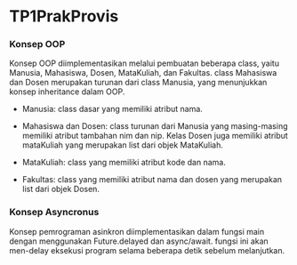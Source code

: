 # TP1PrakProvis

### Konsep OOP
Konsep OOP diimplementasikan melalui pembuatan beberapa class, yaitu Manusia, Mahasiswa, Dosen, MataKuliah, dan Fakultas. class Mahasiswa dan Dosen merupakan turunan dari class Manusia, yang menunjukkan konsep inheritance dalam OOP.

- Manusia: class dasar yang memiliki atribut nama.

- Mahasiswa dan Dosen: class turunan dari Manusia yang masing-masing memiliki atribut tambahan nim dan nip. Kelas Dosen juga memiliki atribut mataKuliah yang merupakan list dari objek MataKuliah.

- MataKuliah: class yang memiliki atribut kode dan nama.

- Fakultas: class yang memiliki atribut nama dan dosen yang merupakan list dari objek Dosen.

### Konsep Asyncronus
Konsep pemrograman asinkron diimplementasikan dalam fungsi main dengan menggunakan Future.delayed dan async/await. fungsi ini akan men-delay eksekusi program selama beberapa detik sebelum melanjutkan.
